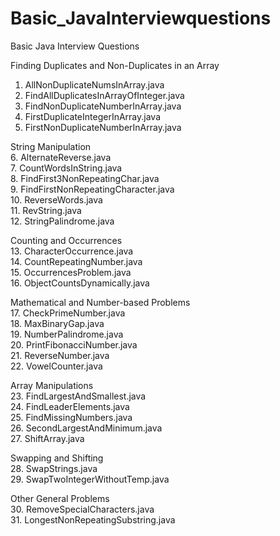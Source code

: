 # Basic_JavaInterviewquestions
Basic Java Interview Questions

Finding Duplicates and Non-Duplicates in an Array  
1. AllNonDuplicateNumsInArray.java  
2. FindAllDuplicatesInArrayOfInteger.java  
3. FindNonDuplicateNumberInArray.java  
4. FirstDuplicateIntegerInArray.java  
5. FirstNonDuplicateNumberInArray.java  

String Manipulation  
6. AlternateReverse.java  
7. CountWordsInString.java  
8. FindFirst3NonRepeatingChar.java  
9. FindFirstNonRepeatingCharacter.java  
10. ReverseWords.java  
11. RevString.java  
12. StringPalindrome.java  

Counting and Occurrences  
13. CharacterOccurrence.java  
14. CountRepeatingNumber.java  
15. OccurrencesProblem.java  
16. ObjectCountsDynamically.java  

Mathematical and Number-based Problems  
17. CheckPrimeNumber.java  
18. MaxBinaryGap.java  
19. NumberPalindrome.java  
20. PrintFibonacciNumber.java  
21. ReverseNumber.java  
22. VowelCounter.java  

Array Manipulations  
23. FindLargestAndSmallest.java  
24. FindLeaderElements.java  
25. FindMissingNumbers.java  
26. SecondLargestAndMinimum.java  
27. ShiftArray.java  

Swapping and Shifting  
28. SwapStrings.java  
29. SwapTwoIntegerWithoutTemp.java  


Other General Problems  
30. RemoveSpecialCharacters.java  
31. LongestNonRepeatingSubstring.java  



